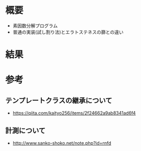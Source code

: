 # 概要
* 素因数分解プログラム
* 普通の実装(試し割り法)とエラトステネスの篩との違い

# 結果

# 参考
## テンプレートクラスの継承について
* https://qiita.com/kaityo256/items/2f24662a9ab8341ad6f4

## 計測について
* http://www.sanko-shoko.net/note.php?id=rnfd

